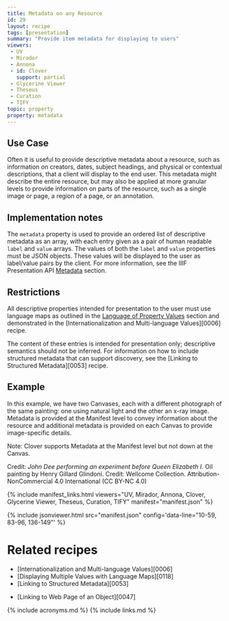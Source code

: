 ```yaml
---
title: Metadata on any Resource
id: 29
layout: recipe
tags: [presentation]
summary: "Provide item metadata for displaying to users"
viewers:
 - UV
 - Mirador
 - Annona
 - id: Clover
   support: partial
 - Glycerine Viewer
 - Theseus
 - Curation
 - TIFY
topic: property
property: metadata
---
```


## Use Case

Often it is useful to provide descriptive metadata about a resource, such as information on creators, dates, subject headings, and physical or contextual descriptions, that a client will display to the end user. This metadata might describe the entire resource, but may also be applied at more granular levels to provide information on parts of the resource, such as a single image or page, a region of a page, or an annotation.

## Implementation notes

The `metadata` property is used to provide an ordered list of descriptive metadata as an array, with each entry given as a pair of human readable `label` and `value` arrays. The values of both the `label` and `value` properties must be JSON objects. These values will be displayed to the user as label/value pairs by the client. For more information, see the IIIF Presentation API [Metadata](https://iiif.io/api/presentation/3.0/#metadata) section.

## Restrictions

All descriptive properties intended for presentation to the user must use language maps as outlined in the [Language of Property Values](https://iiif.io/api/presentation/3.0/#44-language-of-property-values) section and demonstrated in the [Internationalization and Multi-language Values][0006] recipe.

The content of these entries is intended for presentation only; descriptive semantics should not be inferred. For information on how to include structured metadata that can support discovery, see the [Linking to Structured Metadata][0053] recipe.

## Example

In this example, we have two Canvases, each with a different photograph of the same painting: one using natural light and the other an x-ray image. Metadata is provided at the Manifest level to convey information about the resource and additional metadata is provided on each Canvas to provide image-specific details.

Note: Clover supports Metadata at the Manifest level but not down at the Canvas.

Credit: *John Dee performing an experiment before Queen Elizabeth I*. Oil painting by Henry Gillard Glindoni. Credit: Wellcome Collection. Attribution-NonCommercial 4.0 International (CC BY-NC 4.0)

{% include manifest_links.html viewers="UV, Mirador, Annona, Clover, Glycerine Viewer, Theseus, Curation, TIFY" manifest="manifest.json" %}

{% include jsonviewer.html src="manifest.json" config='data-line="10-59, 83-96, 136-149"' %}

# Related recipes

* [Internationalization and Multi-language Values][0006]
* [Displaying Multiple Values with Language Maps][0118]
* [Linking to Structured Metadata][0053]
- [Linking to Web Page of an Object][0047]

{% include acronyms.md %}
{% include links.md %}
